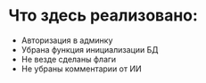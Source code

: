 # Что здесь реализовано:

 - Авторизация в админку
 - Убрана функция инициализации БД
 - Не везде сделаны флаги
 - Не убраны комментарии от ИИ